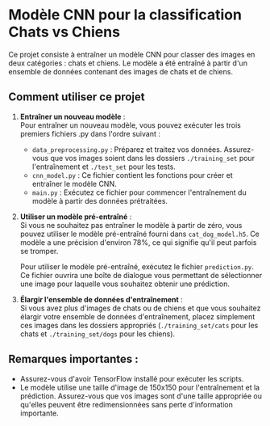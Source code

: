 # Modèle CNN pour la classification Chats vs Chiens

Ce projet consiste à entraîner un modèle CNN pour classer des images en deux catégories : chats et chiens. Le modèle a été entraîné à partir d'un ensemble de données contenant des images de chats et de chiens.

## Comment utiliser ce projet

1. **Entraîner un nouveau modèle** :  
Pour entraîner un nouveau modèle, vous pouvez exécuter les trois premiers fichiers .py dans l'ordre suivant :
   
   - `data_preprocessing.py` : Préparez et traitez vos données. Assurez-vous que vos images soient dans les dossiers `./training_set` pour l'entraînement et `./test_set` pour les tests.
   - `cnn_model.py` : Ce fichier contient les fonctions pour créer et entraîner le modèle CNN.
   - `main.py` : Exécutez ce fichier pour commencer l'entraînement du modèle à partir des données prétraitées.

2. **Utiliser un modèle pré-entraîné** :  
Si vous ne souhaitez pas entraîner le modèle à partir de zéro, vous pouvez utiliser le modèle pré-entraîné fourni dans `cat_dog_model.h5`. Ce modèle a une précision d'environ 78%, ce qui signifie qu'il peut parfois se tromper.

   Pour utiliser le modèle pré-entraîné, exécutez le fichier `prediction.py`. Ce fichier ouvrira une boîte de dialogue vous permettant de sélectionner une image pour laquelle vous souhaitez obtenir une prédiction.

3. **Élargir l'ensemble de données d'entraînement** :  
Si vous avez plus d'images de chats ou de chiens et que vous souhaitez élargir votre ensemble de données d'entraînement, placez simplement ces images dans les dossiers appropriés (`./training_set/cats` pour les chats et `./training_set/dogs` pour les chiens).

## Remarques importantes :
- Assurez-vous d'avoir TensorFlow installé pour exécuter les scripts.
- Le modèle utilise une taille d'image de 150x150 pour l'entraînement et la prédiction. Assurez-vous que vos images sont d'une taille appropriée ou qu'elles peuvent être redimensionnées sans perte d'information importante.
